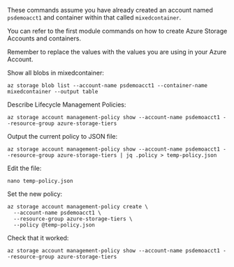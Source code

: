 These commands assume you have already created an account named `psdemoacct1` and container within that called `mixedcontainer`. 

You can refer to the first module commands on how to create Azure Storage Accounts and containers.

Remember to replace the values with the values you are using in your Azure Account.

Show all blobs in mixedcontainer:

```
az storage blob list --account-name psdemoacct1 --container-name mixedcontainer --output table
```

Describe Lifecycle Management Policies:

```
az storage account management-policy show --account-name psdemoacct1 --resource-group azure-storage-tiers
```

Output the current policy to JSON file:
```
az storage account management-policy show --account-name psdemoacct1 --resource-group azure-storage-tiers | jq .policy > temp-policy.json
```

Edit the file:

```
nano temp-policy.json
```

Set the new policy:

```
az storage account management-policy create \
  --account-name psdemoacct1 \
  --resource-group azure-storage-tiers \
  --policy @temp-policy.json
```

Check that it worked:

```
az storage account management-policy show --account-name psdemoacct1 --resource-group azure-storage-tiers
```
